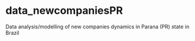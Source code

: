 # data_newcompaniesPR
Data analysis/modelling of new companies dynamics in Parana (PR) state in Brazil
